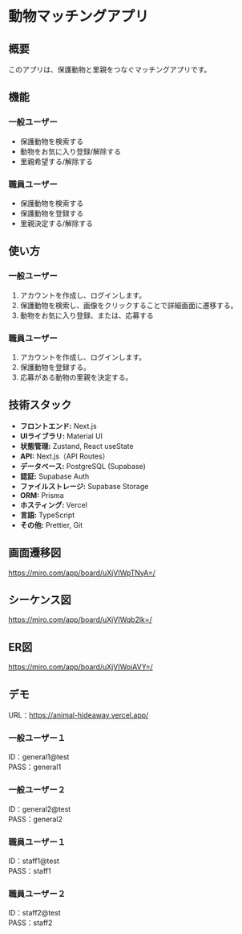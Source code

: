 # 動物マッチングアプリ

## 概要
このアプリは、保護動物と里親をつなぐマッチングアプリです。


## 機能
### 一般ユーザー
* 保護動物を検索する
* 動物をお気に入り登録/解除する
* 里親希望する/解除する
### 職員ユーザー
* 保護動物を検索する
* 保護動物を登録する
* 里親決定する/解除する


## 使い方
### 一般ユーザー
1. アカウントを作成し、ログインします。
2. 保護動物を検索し、画像をクリックすることで詳細画面に遷移する。
3. 動物をお気に入り登録、または、応募する
### 職員ユーザー
1. アカウントを作成し、ログインします。
2. 保護動物を登録する。
3. 応募がある動物の里親を決定する。

## 技術スタック
* **フロントエンド:** Next.js
* **UIライブラリ:** Material UI
* **状態管理:** Zustand, React useState
* **API:** Next.js（API Routes）
* **データベース:** PostgreSQL (Supabase)
* **認証:** Supabase Auth
* **ファイルストレージ:** Supabase Storage
* **ORM:** Prisma
* **ホスティング:** Vercel
* **言語:** TypeScript
* **その他:** Prettier, Git

## 画面遷移図
https://miro.com/app/board/uXjVIWpTNyA=/

## シーケンス図
https://miro.com/app/board/uXjVIWqb2lk=/

## ER図
https://miro.com/app/board/uXjVIWoiAVY=/


## デモ
URL：https://animal-hideaway.vercel.app/

### 一般ユーザー１  
ID：general1@test  
PASS：general1  

### 一般ユーザー２
ID：general2@test  
PASS：general2  

### 職員ユーザー１
ID：staff1@test  
PASS：staff1  

### 職員ユーザー２
ID：staff2@test  
PASS：staff2  
